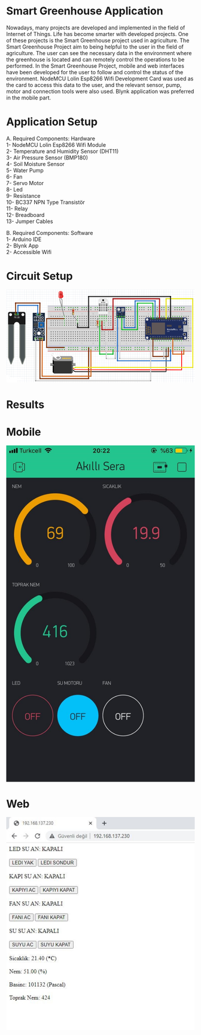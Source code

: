 # Smart Greenhouse Application
Nowadays, many projects are developed and implemented in the field of Internet of Things. Life has become smarter with developed projects. One of these projects is the Smart Greenhouse project used in agriculture. The Smart Greenhouse Project aim to being helpful to the user in the field of agriculture. The user can see the necessary data in the environment where the greenhouse is located and can remotely control the operations to be performed. In the Smart Greenhouse Project, mobile and web interfaces have been developed for the user to follow and control the status of the environment. NodeMCU Lolin Esp8266 Wifi Development Card was used as the card to access this data to the user, and the relevant sensor, pump, motor and connection tools were also used. Blynk application was preferred in the mobile part.

# Application Setup
A. Required Components: Hardware <br>
1- NodeMCU Lolin Esp8266 Wifi Module <br>
2- Temperature and Humidity Sensor (DHT11) <br>
3- Air Pressure Sensor (BMP180) <br>
4- Soil Moisture Sensor <br>
5- Water Pump <br>
6- Fan <br>
7- Servo Motor <br>
8- Led <br>
9- Resistance <br>
10- BC337 NPN Type Transistör <br>
11- Relay <br>
12- Breadboard <br>
13- Jumper Cables <br>

B. Required Components: Software <br>
1- Arduino IDE <br>
2- Blynk App <br>
2- Accessible Wifi <br>

# Circuit Setup
![alt text](https://github.com/hrnbykbs/AllPictures/blob/main/IOTBasedSmartGreenhouseApplication/circuitSetup.png?raw=true)

# Results

# Mobile
![alt text](https://github.com/hrnbykbs/AllPictures/blob/main/IOTBasedSmartGreenhouseApplication/mobil.jpg?raw=true)

# Web
![alt text](https://github.com/hrnbykbs/AllPictures/blob/main/IOTBasedSmartGreenhouseApplication/web.jpg?raw=true)
